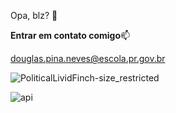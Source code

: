 Opa, blz? 👋

**Entrar em contato comigo**📫

douglas.pina.neves@escola.pr.gov.br

![PoliticalLividFinch-size_restricted](https://github.com/Douglas041/Douglas041/assets/132484983/b07fd3f0-5e61-4b8d-af71-bd2cbb4ac5ed)


![api](https://github.com/Douglas041/Douglas041/assets/132484983/ae1bd723-ec4d-4caa-96bd-9c9cb9ad1e08)
